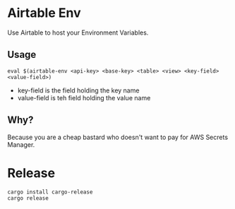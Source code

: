 # Airtable Env

Use Airtable to host your Environment Variables.

## Usage

```
eval $(airtable-env <api-key> <base-key> <table> <view> <key-field> <value-field>)
```

 - key-field is the field holding the key name
 - value-field is teh field holding the value name

## Why?

Because you are a cheap bastard who doesn't want to pay for AWS Secrets
Manager.

# Release

```
cargo install cargo-release
cargo release
```